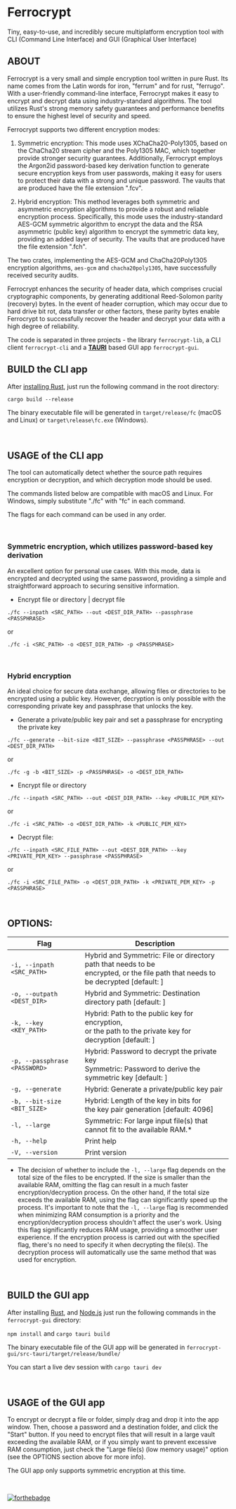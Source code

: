 # Ferrocrypt

Tiny, easy-to-use, and incredibly secure multiplatform encryption tool with CLI (Command Line Interface) 
and GUI (Graphical User Interface)

## ABOUT

Ferrocrypt is a very small and simple encryption tool written in pure Rust.
Its name comes from the Latin words for iron, "ferrum" and for rust, "ferrugo".
With a user-friendly command-line interface, Ferrocrypt makes it easy
to encrypt and decrypt data using industry-standard algorithms.
The tool utilizes Rust's strong memory safety guarantees and performance benefits
to ensure the highest level of security and speed.

Ferrocrypt supports two different encryption modes:

1. Symmetric encryption: This mode uses XChaCha20-Poly1305, based on the ChaCha20 stream cipher 
   and the Poly1305 MAC, which together provide stronger security guarantees.
   Additionally, Ferrocrypt employs the Argon2id password-based key derivation function 
   to generate secure encryption keys from user passwords,
   making it easy for users to protect their data with a strong and unique password.
   The vaults that are produced have the file extension ".fcv".

2. Hybrid encryption: This method leverages both symmetric and asymmetric encryption algorithms
   to provide a robust and reliable encryption process.
   Specifically, this mode uses the industry-standard AES-GCM symmetric algorithm to encrypt the data
   and the RSA asymmetric (public key) algorithm to encrypt the symmetric data key,
   providing an added layer of security. 
   The vaults that are produced have the file extension ".fch".

The two crates, implementing the AES-GCM and ChaCha20Poly1305 encryption algorithms,
`aes-gcm` and `chacha20poly1305`, have successfully received security audits.

Ferrocrypt enhances the security of header data, which comprises crucial cryptographic components, 
by generating additional Reed-Solomon parity (recovery) bytes. In the event of header corruption, 
which may occur due to hard drive bit rot, data transfer or other factors, these parity bytes enable Ferrocrypt 
to successfully recover the header and decrypt your data with a high degree of reliability.

The code is separated in three projects - the library `ferrocrypt-lib`, a CLI client `ferrocrypt-cli` 
and a [**TAURI**](https://tauri.app/) based GUI app `ferrocrypt-gui`.

## BUILD the CLI app

After [installing Rust](https://www.rust-lang.org/learn/get-started), 
just run the following command in the root directory:

```cargo build --release```

The binary executable file will be generated in `target/release/fc` (macOS and Linux)
or `target\release\fc.exe` (Windows).

<br/>

## USAGE of the CLI app

The tool can automatically detect whether the source path requires
encryption or decryption, and which decryption mode should be used.

The commands listed below are compatible with macOS and Linux.
For Windows, simply substitute "./fc" with "fc" in each command.

The flags for each command can be used in any order.

<br/>

### Symmetric encryption, which utilizes password-based key derivation

An excellent option for personal use cases. With this mode, data is encrypted
and decrypted using the same password, providing a simple and straightforward
approach to securing sensitive information.

- Encrypt file or directory | decrypt file

`./fc --inpath <SRC_PATH> --out <DEST_DIR_PATH> --passphrase <PASSPHRASE>`

or

`./fc -i <SRC_PATH> -o <DEST_DIR_PATH> -p <PASSPHRASE>`

<br/>

### Hybrid encryption

An ideal choice for secure data exchange, allowing files or directories
to be encrypted using a public key. However, decryption is only possible
with the corresponding private key and passphrase that unlocks the key.

- Generate a private/public key pair and set a passphrase for encrypting the private key

`./fc --generate --bit-size <BIT_SIZE> --passphrase <PASSPHRASE> --out <DEST_DIR_PATH>`

or

`./fc -g -b <BIT_SIZE> -p <PASSPHRASE> -o <DEST_DIR_PATH>`

- Encrypt file or directory

`./fc --inpath <SRC_PATH> --out <DEST_DIR_PATH> --key <PUBLIC_PEM_KEY>`

or

`./fc -i <SRC_PATH> -o <DEST_DIR_PATH> -k <PUBLIC_PEM_KEY>`

- Decrypt file:

`./fc --inpath <SRC_FILE_PATH> --out <DEST_DIR_PATH> --key <PRIVATE_PEM_KEY> --passphrase <PASSPHRASE>`

or

`./fc -i <SRC_FILE_PATH> -o <DEST_DIR_PATH> -k <PRIVATE_PEM_KEY> -p <PASSPHRASE>`

<br/>

## OPTIONS:

| Flag                          | Description                                                                                                                           |
|-------------------------------|---------------------------------------------------------------------------------------------------------------------------------------|
| `-i, --inpath <SRC_PATH>`     | Hybrid and Symmetric: File or directory path that needs to be <br/>encrypted, or the file path that needs to be decrypted [default: ] |
| `-o, --outpath <DEST_DIR>`    | Hybrid and Symmetric: Destination directory path [default: ]                                                                          |                                                                             
| `-k, --key <KEY_PATH>`        | Hybrid: Path to the public key for encryption, <br/>or the path to the private key for decryption [default: ]                         |                                                         
| `-p, --passphrase <PASSWORD>` | Hybrid: Password to decrypt the private key <br/>Symmetric: Password to derive the symmetric key [default: ]                          |
| `-g, --generate`              | Hybrid: Generate a private/public key pair                                                                                            |                                                                                                 
| `-b, --bit-size <BIT_SIZE>`   | Hybrid: Length of the key in bits for <br/>the key pair generation [default: 4096]                                                    |                                                                          
| `-l, --large`                 | Symmetric: For large input file(s) that cannot fit to the available RAM.*                                                             |                                                                       
| `-h, --help`                  | Print help                                                                                                                            |                                                                                                                                   
| `-V, --version`               | Print version                                                                                                                         |                                                                                                                             |

* The decision of whether to include the `-l, --large` flag depends on the total size of the files to be encrypted. 
If the size is smaller than the available RAM, omitting the flag can result in a much faster encryption/decryption process. 
On the other hand, if the total size exceeds the available RAM, using the flag can significantly speed up the process.
It's important to note that the `-l, --large` flag is recommended when minimizing RAM consumption is a priority and the encryption/decryption process 
shouldn't affect the user's work. Using this flag significantly reduces RAM usage, providing a smoother user experience.
If the encryption process is carried out with the specified flag, there's no need to specify it when decrypting the file(s). 
The decryption process will automatically use the same method that was used for encryption.

<br/>

## BUILD the GUI app

After installing [Rust](https://www.rust-lang.org/learn/get-started),
and [Node.js](https://nodejs.org/) just run the following commands in the `ferrocrypt-gui` directory:

```npm install``` and ```cargo tauri build```

The binary executable file of the GUI app will be generated in `ferrocrypt-gui/src-tauri/target/release/bundle/`

You can start a live dev session with ```cargo tauri dev```

<br/>

## USAGE of the GUI app

To encrypt or decrypt a file or folder, simply drag and drop it into the app window. 
Then, choose a password and a destination folder, and click the "Start" button.
If you need to encrypt files that will result in a large vault exceeding the available RAM,
or if you simply want to prevent excessive RAM consumption,
just check the "Large file(s) (low memory usage)" option (see the OPTIONS section above for more info).

The GUI app only supports symmetric encryption at this time.

<br/>

[![forthebadge](https://forthebadge.com/images/badges/made-with-rust.svg)](https://forthebadge.com)
